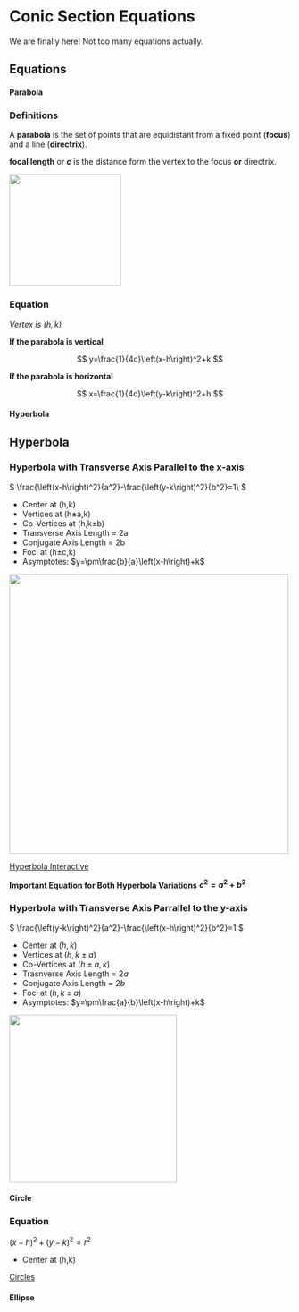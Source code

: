 # Conic Section Equations
We are finally here! 
Not too many equations actually.

## Equations
<!-- tabs:start -->
#### **Parabola**

### Definitions
A **parabola** is the set of points that are equidistant from a fixed point (**focus**) and a line (**directrix**).

**focal length** or **$c$** is the distance form the vertex to the focus **or** directrix. 

<img src="https://www.mathwords.com/p/p_assets/parabola%20features%20focus%20directrix%20vertex%20axis.gif" width=200>

### Equation
*Vertex is $(h,k)$*

**If the parabola is vertical**

$$
y=\frac{1}{4c}\left(x-h\right)^2+k
$$

**If the parabola is horizontal**

$$
x=\frac{1}{4c}\left(y-k\right)^2+h
$$

#### **Hyperbola**

## Hyperbola

### Hyperbola with Transverse Axis Parallel to the x-axis

$ \frac{\left(x-h\right)^2}{a^2}-\frac{\left(y-k\right)^2}{b^2}=1\ $
* Center at (h,k)
* Vertices at (h$\pm$a,k)
* Co-Vertices at (h,k$\pm$b)
* Transverse Axis Length = 2a
* Conjugate Axis Length = 2b
* Foci at (h$\pm$c,k)
* Asymptotes: $y=\pm\frac{b}{a}\left(x-h\right)+k$

<img src="https://textimgs.s3.amazonaws.com/boundless-algebra/gfuegnsdrlsjepiko8bz.jpe" width=500>

[Hyperbola Interactive](https://www.desmos.com/calculator/jtsqq1vgie ':inside :type=iframe')

**Important Equation for Both Hyperbola Variations**
**$c^2=a^2+b^2$**

### Hyperbola with Transverse Axis Parrallel to the y-axis

$ \frac{\left(y-k\right)^2}{a^2}-\frac{\left(x-h\right)^2}{b^2}=1 $
* Center at $(h,k)$
* Vertices at $(h,k\pm a)$
* Co-Vertices at $(h\pm a,k)$
* Trasnverse Axis Length = $2a$
* Conjugate Axis Length = $2b$
* Foci at $(h,k\pm  a)$
* Asymptotes: $y=\pm\frac{a}{b}\left(x-h\right)+k$

<img src="https://www.shelovesmath.com/wp-content/uploads/2018/12/hyperbola-vertical-larger-new-2.png" width=300>

#### **Circle**

### Equation
$(x-h)^2+(y-k)^2=r^2$
* Center at (h,k)

[Circles](https://www.desmos.com/calculator/9cnojqdkrb?embed ':include :type=iframe')


#### **Ellipse**

<!-- tabs:end -->
